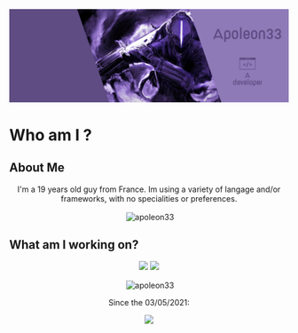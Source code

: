 <img id="banner" src="https://raw.githubusercontent.com/apoleon33/apoleon33/main/assets/banner.png" alt="arduino" />

<br>

<h1>Who am I ?</h1>
<h2>About Me</h2>
<p align="center">
I'm a 19 years old guy from France. Im using a variety of langage and/or frameworks, with no specialities or preferences. 
</p>
<p align="center">&nbsp;<img align="center" src="https://github-readme-stats.vercel.app/api/top-langs/?username=apoleon33&layout=compact&theme=synthwave" alt="apoleon33" /></p>

<h2> What am I working on? </h2>
<p align="center">
<a href="https://github.com/apoleon33/cradle"><img src="https://github-readme-stats.vercel.app/api/pin/?username=apoleon33&repo=cradle&theme=synthwave"></a> <a href="https://github.com/apoleon33/plada"><img src="https://github-readme-stats.vercel.app/api/pin/?username=apoleon33&repo=plada&theme=synthwave"></a>
</p>

<p align="center">&nbsp;<img align="center" src="https://github-readme-stats.vercel.app/api/wakatime?username=@579&layout=compact&theme=synthwave" alt="apoleon33" /> 
</p>

<p align="center"> 
  Since the 03/05/2021:
  </p>

<p align="center">
  <a href="https://wakatime.com/@f30b1401-c84a-455c-a952-90c59a25605e"> <img src="https://wakatime.com/badge/user/f30b1401-c84a-455c-a952-90c59a25605e.svg?style=for-the-badge"></a> </p>

  
  

